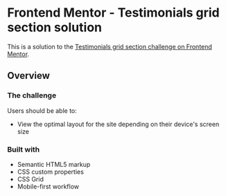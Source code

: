 # Frontend Mentor - Testimonials grid section solution

This is a solution to the [Testimonials grid section challenge on Frontend Mentor](https://www.frontendmentor.io/challenges/testimonials-grid-section-Nnw6J7Un7).

## Overview

### The challenge

Users should be able to:

- View the optimal layout for the site depending on their device's screen size

### Built with

- Semantic HTML5 markup
- CSS custom properties
- CSS Grid
- Mobile-first workflow